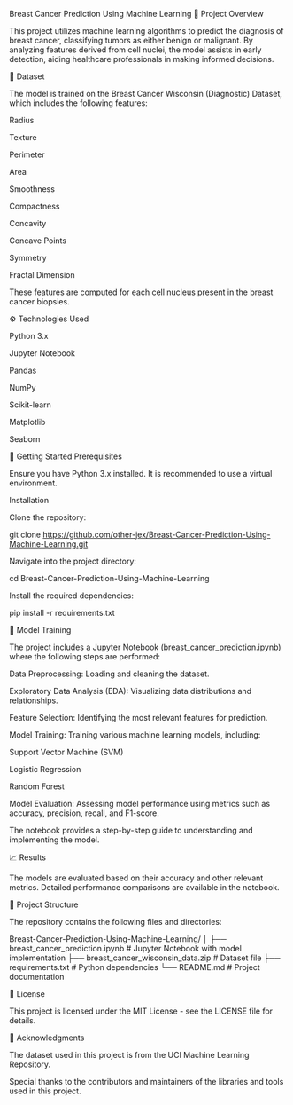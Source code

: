 Breast Cancer Prediction Using Machine Learning
📘 Project Overview

This project utilizes machine learning algorithms to predict the diagnosis of breast cancer, classifying tumors as either benign or malignant. By analyzing features derived from cell nuclei, the model assists in early detection, aiding healthcare professionals in making informed decisions.

🧪 Dataset

The model is trained on the Breast Cancer Wisconsin (Diagnostic) Dataset, which includes the following features:

Radius

Texture

Perimeter

Area

Smoothness

Compactness

Concavity

Concave Points

Symmetry

Fractal Dimension

These features are computed for each cell nucleus present in the breast cancer biopsies.

⚙️ Technologies Used

Python 3.x

Jupyter Notebook

Pandas

NumPy

Scikit-learn

Matplotlib

Seaborn

🚀 Getting Started
Prerequisites

Ensure you have Python 3.x installed. It is recommended to use a virtual environment.

Installation

Clone the repository:

git clone https://github.com/other-jex/Breast-Cancer-Prediction-Using-Machine-Learning.git


Navigate into the project directory:

cd Breast-Cancer-Prediction-Using-Machine-Learning


Install the required dependencies:

pip install -r requirements.txt

🧠 Model Training

The project includes a Jupyter Notebook (breast_cancer_prediction.ipynb) where the following steps are performed:

Data Preprocessing: Loading and cleaning the dataset.

Exploratory Data Analysis (EDA): Visualizing data distributions and relationships.

Feature Selection: Identifying the most relevant features for prediction.

Model Training: Training various machine learning models, including:

Support Vector Machine (SVM)

Logistic Regression

Random Forest

Model Evaluation: Assessing model performance using metrics such as accuracy, precision, recall, and F1-score.

The notebook provides a step-by-step guide to understanding and implementing the model.

📈 Results

The models are evaluated based on their accuracy and other relevant metrics. Detailed performance comparisons are available in the notebook.

📁 Project Structure

The repository contains the following files and directories:

Breast-Cancer-Prediction-Using-Machine-Learning/
│
├── breast_cancer_prediction.ipynb       # Jupyter Notebook with model implementation
├── breast_cancer_wisconsin_data.zip     # Dataset file
├── requirements.txt                    # Python dependencies
└── README.md                           # Project documentation

📝 License

This project is licensed under the MIT License - see the LICENSE
 file for details.

📢 Acknowledgments

The dataset used in this project is from the UCI Machine Learning Repository.

Special thanks to the contributors and maintainers of the libraries and tools used in this project.
